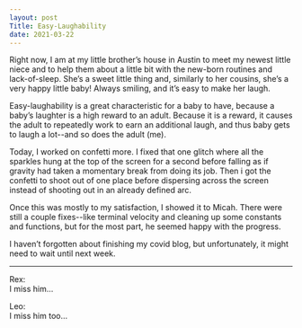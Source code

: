 ```yaml
---
layout: post
Title: Easy-Laughability
date: 2021-03-22
---
```


Right now, I am at my little brother’s house in Austin to meet my newest little niece and to help them about a little bit with the new-born routines and lack-of-sleep.  She’s a sweet little thing and, similarly to her cousins, she’s a very happy little baby!  Always smiling, and it’s easy to make her laugh.  

Easy-laughability is a great characteristic for a baby to have, because a baby’s laughter is a high reward to an adult.  Because it is a reward, it causes the adult to repeatedly work to earn an additional laugh, and thus baby gets to laugh a lot--and so does the adult (me).

Today, I worked on confetti more.  I fixed that one glitch where all the sparkles hung at the top of the screen for a second before falling as if gravity had taken a momentary break from doing its job.  Then i got the confetti to shoot out of one place before dispersing across the screen instead of shooting out in an already defined arc.  

Once this was mostly to my satisfaction, I showed it to Micah.  There were still a couple fixes--like terminal velocity and cleaning up some constants and functions, but for the most part, he seemed happy with the progress.

I haven’t forgotten about finishing my covid blog, but unfortunately, it might need to wait until next week.

***

Rex:  
I miss him...

Leo:  
I miss him too...

